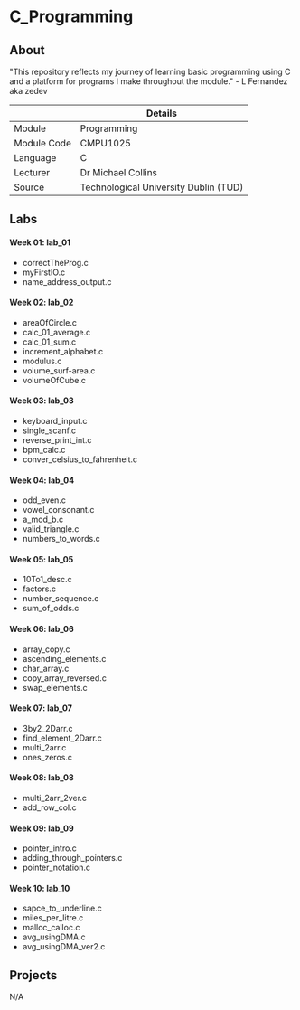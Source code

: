 # C_Programming

## About

"This repository reflects my journey of learning basic programming using C and a platform for programs I make throughout the module." - L Fernandez aka zedev

|  | Details |
|-----------|-----------|
| Module | Programming |
| Module Code | CMPU1025 |
| Language | C |
| Lecturer |  Dr Michael Collins |
| Source | Technological University Dublin (TUD) |

## Labs
#### Week 01: lab_01
- correctTheProg.c
- myFirstIO.c
- name_address_output.c

#### Week 02: lab_02
- areaOfCircle.c
- calc_01_average.c
- calc_01_sum.c
- increment_alphabet.c
- modulus.c
- volume_surf-area.c
- volumeOfCube.c

#### Week 03: lab_03
- keyboard_input.c
- single_scanf.c
- reverse_print_int.c
- bpm_calc.c
- conver_celsius_to_fahrenheit.c

#### Week 04: lab_04
- odd_even.c
- vowel_consonant.c
- a_mod_b.c
- valid_triangle.c
- numbers_to_words.c

#### Week 05: lab_05
- 10To1_desc.c
- factors.c
- number_sequence.c
- sum_of_odds.c

#### Week 06: lab_06
- array_copy.c
- ascending_elements.c
- char_array.c
- copy_array_reversed.c
- swap_elements.c

#### Week 07: lab_07
- 3by2_2Darr.c
- find_element_2Darr.c
- multi_2arr.c
- ones_zeros.c

#### Week 08: lab_08
- multi_2arr_2ver.c
- add_row_col.c

#### Week 09: lab_09
- pointer_intro.c
- adding_through_pointers.c
- pointer_notation.c

#### Week 10: lab_10
- sapce_to_underline.c
- miles_per_litre.c
- malloc_calloc.c
- avg_usingDMA.c
- avg_usingDMA_ver2.c

## Projects
N/A